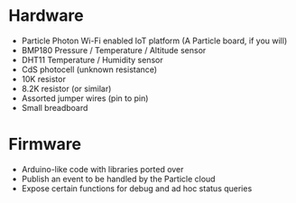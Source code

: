 # Hardware
* Particle Photon Wi-Fi enabled IoT platform (A Particle board, if you will)
* BMP180 Pressure / Temperature / Altitude sensor
* DHT11 Temperature / Humidity sensor
* CdS photocell (unknown resistance)
* 10K resistor
* 8.2K resistor (or similar)
* Assorted jumper wires (pin to pin)
* Small breadboard

# Firmware
* Arduino-like code with libraries ported over
* Publish an event to be handled by the Particle cloud
* Expose certain functions for debug and ad hoc status queries

